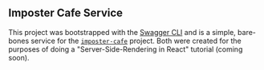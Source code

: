 ## Imposter Cafe Service 

This project was bootstrapped with the [Swagger CLI](https://www.npmjs.com/package/swagger) and is a simple, bare-bones service for the [`imposter-cafe`](https://github.com/lilybarrett/imposter-cafe-non-ssr) project. Both were created for the purposes of doing a "Server-Side-Rendering in React" tutorial (coming soon).


